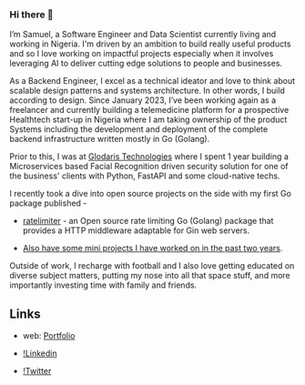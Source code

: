 ### Hi there 👋

I’m Samuel, a Software Engineer and Data Scientist currently living and working in Nigeria. I'm driven by an ambition to build really useful products and so I love working on impactful projects especially when it involves leveraging AI to deliver cutting edge solutions to people and businesses.

As a Backend Engineer, I excel as a technical ideator and love to think about scalable design patterns and systems architecture. In other words, I build according to design. Since January 2023, I’ve been working again as a freelancer and currently building a telemedicine platform for a prospective Healthtech start-up in Nigeria where I am taking ownership of the product Systems including the development and deployment of the complete backend infrastructure written mostly in Go (Golang).


Prior to this, I was at [Glodaris Technologies](https://www.glodaris.com/) where I spent 1 year building a Microservices based Facial Recognition driven security solution for one of the business' clients with Python, FastAPI and some cloud-native techs.

 
I recently took a dive into open source projects on the side with my first Go package published -
* [ratelimiter](https://www.github.com/codenino/ratelimiter) - an Open source rate limiting Go (Golang) package that provides a HTTP middleware adaptable for Gin web servers.
 
* [Also have some mini projects I have worked on in the past two years](https://github.com/codenino?tab=repositories).

Outside of work, I recharge with football and I also love getting educated on diverse subject matters, putting my nose into all that space stuff, and more importantly investing time with family and friends.

## Links
* web: [Portfolio](https://codenino.github.io/PortfolioWebsite/)

* [!Linkedin](https://www.linkedin.com/in/samuelfadunsin)

* [!Twitter](https://twitter.com/nino_of_akoraye)
